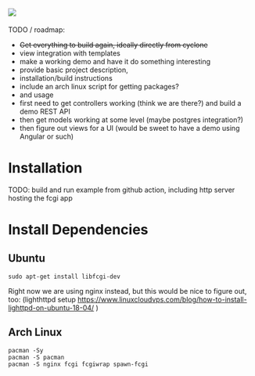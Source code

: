 # <img src="html/logo.png">

TODO / roadmap: 

- ~~Get everything to build again, ideally directly from cyclone~~
- view integration with templates
- make a working demo and have it do something interesting
- provide basic project description,
- installation/build instructions 
- include an arch linux script for getting packages?
- and usage
- first need to get controllers working (think we are there?) and build a demo REST API
- then get models working at some level (maybe postgres integration?)
- then figure out views for a UI (would be sweet to have a demo using Angular or such)

# Installation

TODO: build and run example from github action, including http server hosting the fcgi app

# Install Dependencies

## Ubuntu

    sudo apt-get install libfcgi-dev

Right now we are using nginx instead, but this would be nice to figure out, too:
(lighthttpd setup https://www.linuxcloudvps.com/blog/how-to-install-lighttpd-on-ubuntu-18-04/ )


## Arch Linux

    pacman -Sy
    pacman -S pacman
    pacman -S nginx fcgi fcgiwrap spawn-fcgi

